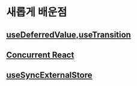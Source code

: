 # 새롭게 배운점

## [useDeferredValue,useTransition](https://velog.io/@dae_eun2/useDeferredValueuseTransition)
## [Concurrent React](https://velog.io/@dae_eun2/Concurrent-React)
##  [useSyncExternalStore](https://velog.io/@dae_eun2/useSyncExternalStore)
